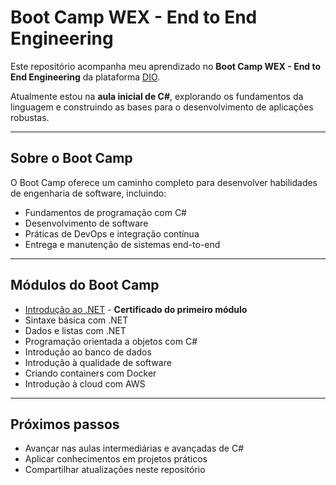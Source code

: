 # Boot Camp WEX - End to End Engineering

Este repositório acompanha meu aprendizado no **Boot Camp WEX - End to End Engineering** da plataforma [DIO](https://web.dio.me/track/wex-end-end-engineering?page=1&order=oldest).

Atualmente estou na **aula inicial de C#**, explorando os fundamentos da linguagem e construindo as bases para o desenvolvimento de aplicações robustas.

---

## Sobre o Boot Camp

O Boot Camp oferece um caminho completo para desenvolver habilidades de engenharia de software, incluindo:

- Fundamentos de programação com C#
- Desenvolvimento de software
- Práticas de DevOps e integração contínua
- Entrega e manutenção de sistemas end-to-end

---

## Módulos do Boot Camp

- [Introdução ao .NET](https://www.linkedin.com/feed/update/urn:li:activity:7335452019467403265/) - **Certificado do primeiro módulo**
- Sintaxe básica com .NET
- Dados e listas com .NET
- Programação orientada a objetos com C#
- Introdução ao banco de dados
- Introdução à qualidade de software
- Criando containers com Docker
- Introdução à cloud com AWS

---

## Próximos passos

- Avançar nas aulas intermediárias e avançadas de C#
- Aplicar conhecimentos em projetos práticos
- Compartilhar atualizações neste repositório
